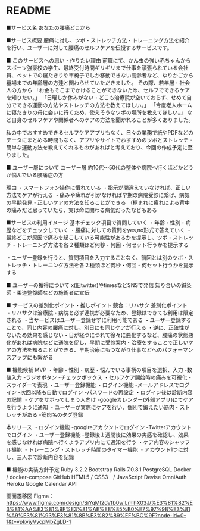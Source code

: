 # README

■サービス名
あなたの腰痛どこから

■サービス概要
腰痛に対し、ツボ・ストレッチ方法・トレーニング方法を紹介を行い、ユーザーに対して腰痛のセルフケアを伝授するサービスです。

■ このサービスへの思い・作りたい理由
前職にて、かん虫の強い赤ちゃんからスポーツ強豪校の学生、最終受付時間ギリギリまで仕事を頑張られている会社員、ベットでの寝たきりや車椅子でしか移動できない高齢者など、ゆりかごから墓場までの年齢層の方達と関わらせていただきました。
その際、若年層・社会人の方から
「お金もそこまでかけることができないため、セルフでできるケアを知りたい。」
「日曜しか休みがない・どこも治療院が空いておらず、せめて自分でできる運動の方法やストレッチの方法を教えてほしい。」
「今度老人ホームに寝たきりの母に会いに行くため、使えそうなツボの場所を教えてほしい。」
など自身のセルフケアや関係者へのケアの方法を聞かれることが多くありました。

私の中でおすすめできるセルフケアアプリもなく、日々の業務で紙やPDFなどのデータにまとめる時間もなく、アプリやサイトでおすすめのツボとストレッチ・簡単な運動方法を教えてくれるものがあればと考えており、今回の作成予定に至りました。


■ ユーザー層について
ユーザー層
約10代〜50代の整体や病院へ行くほどかどうか悩んでいる腰痛症の方

理由
・スマートフォン操作に慣れている
・指示が間違えていなければ、正しい方法でケアが行える
・痛みや痺れが引かなければ早期の病院受診に繋げ、病気の早期発見・正しいケアの方法を知ることができる
（極まれに疲れによる背中の痛みだと思っていたら、実は命に関わる病気だったなどもある 


■サービスの利用イメージ
基本チェック項目で質問していく
・年齢・性別・病歴などをチェックしていく
・腰痛に対しての質問をyes,no形式で答えていく
・最終どこが原因で痛みを起こしている可能性があるかを提示し、ツボ・ストレッチ・トレーニング方法を各２種類ほど何秒・何回・何セット行うかを提示する

・ユーザー登録を行うと、質問項目を入力することなく、前回とは別のツボ・ストレッチ・トレーニング方法を各２種類ほど何秒・何回・何セット行うかを提示する


■ ユーザーの獲得について
x(旧twitter)やtimesなどSNSで発信
知り合いの鍼灸師・柔道整復師などの施術者に宣伝


■ サービスの差別化ポイント・推しポイント
競合：リハサク
差別化ポイント
・リハサクは治療院・病院と必ず連携が必要なため、登録はできても利用は限定される
・当サービスはユーザー登録せずに利用可能である
・ユーザー登録することで、同じ内容の腰痛に対し、別日にも同じケアが行える
・逆に、正確性がないため効果を感じない・日が経つにつれて徐々に悪化するなど、腰痛の状態悪化があれば病院などに通院を促し、早期に受診案内・治療をすることで正しいケアの方法を知ることができる、早期治療にもつながり仕事などへのパフォーマンスアップにも繋がる


■ 機能候補
MVP
・年齢・性別・病歴・悩んでいる事柄の項目を選択、入力
    -数値入力
    -ラジオボタン
    -チェックボックス
・セルフケア開始時の痛みを可視化
    -スライダーで表現
・ユーザー登録機能
・ログイン機能
    -メールアドレスでログイン
    -次回以降も自動でログイン
    -パスワードの再設定
・ログイン後は診断内容の記憶
・ケアをサボってしまう人向け
    -googleカレンダー(外部アプリ)にてケアを行うように通知
・ユーザーが実際にケアを行い、個別で鍛えたい筋肉・ストレッチがある
    -筋肉名のタグ登録


本リリース
 ・ログイン機能
    -googlreアカウントでログイン
    -Twitterアカウントでログイン
・ユーザー登録機能
    -登録後１週間後に効果の実感を確認し、効果を感じなければ病院へ行くようアプリ内にて通知を行う
・ケア内容のシャッフル機能
・トレーニング・ストレッチ時間のタイマー機能
・アカウント1つに対し、三人まで診断内容を記録


■ 機能の実装方針予定
Ruby 3.2.2 
Bootstrap
Rails 7.0.8.1 
PostgreSQL 
Docker / docker-compose
GitHub
HTML5 / CSS3　/ JavaScript
Devise
OmniAuth
Heroku
Google Calendar API

画面遷移図
Figma：https://www.figma.com/design/SiYqMI2oVfb0wILmlhX03J/%E3%81%82%E3%81%AA%E3%81%9F%E3%81%AE%E8%85%B0%E7%97%9B%E3%81%A9%E3%81%93%E3%81%8B%E3%82%89%EF%BC%9F?node-id=0-1&t=vpkvjyVycpMbZgLD-1